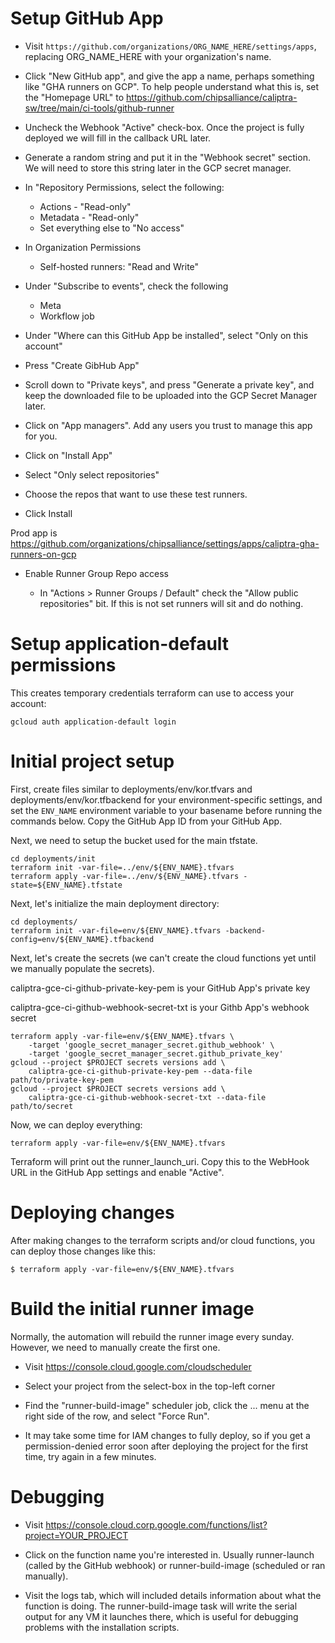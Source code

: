 # Setup GitHub App

* Visit `https://github.com/organizations/ORG_NAME_HERE/settings/apps`,
  replacing ORG_NAME_HERE with your organization's name.

* Click "New GitHub app", and give the app a name, perhaps something like "GHA
  runners on GCP". To help people understand what this is, set the "Homepage
  URL" to https://github.com/chipsalliance/caliptra-sw/tree/main/ci-tools/github-runner

* Uncheck the Webhook "Active" check-box. Once the project is fully deployed we
  will fill in the callback URL later.
  
* Generate a random string and put it in the "Webhook secret" section. We will
  need to store this string later in the GCP secret manager.

* In "Repository Permissions, select the following:

  * Actions - "Read-only"
  * Metadata - "Read-only"
  * Set everything else to "No access"

* In Organization Permissions

  * Self-hosted runners: "Read and Write"

* Under "Subscribe to events", check the following

  * Meta
  * Workflow job

* Under "Where can this GitHub App be installed", select "Only on this account"

* Press "Create GibHub App"

* Scroll down to "Private keys", and press "Generate a private key", and keep
  the downloaded file to be uploaded into the GCP Secret Manager later.

* Click on "App managers". Add any users you trust to manage this app for you.

* Click on "Install App"

* Select "Only select repositories"

* Choose the repos that want to use these test runners.

* Click Install

Prod app is https://github.com/organizations/chipsalliance/settings/apps/caliptra-gha-runners-on-gcp

* Enable Runner Group Repo access

  * In "Actions > Runner Groups / Default" check the "Allow public repositories" bit. If this is not set runners will sit and do nothing.
 
# Setup application-default permissions

This creates temporary credentials terraform can use to access your account:

```
gcloud auth application-default login
```

# Initial project setup

First, create files similar to deployments/env/kor.tfvars and
deployments/env/kor.tfbackend for your environment-specific settings, and set
the `ENV_NAME` environment variable to your basename before running the commands
below. Copy the GitHub App ID from your GitHub App.

Next, we need to setup the bucket used for the main tfstate.

```
cd deployments/init
terraform init -var-file=../env/${ENV_NAME}.tfvars
terraform apply -var-file=../env/${ENV_NAME}.tfvars -state=${ENV_NAME}.tfstate
```

Next, let's initialize the main deployment directory:

```
cd deployments/
terraform init -var-file=env/${ENV_NAME}.tfvars -backend-config=env/${ENV_NAME}.tfbackend
```

Next, let's create the secrets (we can't create the cloud functions yet until we
manually populate the secrets).

caliptra-gce-ci-github-private-key-pem is your GitHub App's private key

caliptra-gce-ci-github-webhook-secret-txt is your Githb App's webhook secret

```
terraform apply -var-file=env/${ENV_NAME}.tfvars \
    -target 'google_secret_manager_secret.github_webhook' \
    -target 'google_secret_manager_secret.github_private_key' 
gcloud --project $PROJECT secrets versions add \
    caliptra-gce-ci-github-private-key-pem --data-file path/to/private-key-pem
gcloud --project $PROJECT secrets versions add \
    caliptra-gce-ci-github-webhook-secret-txt --data-file path/to/secret
```

Now, we can deploy everything:

```
terraform apply -var-file=env/${ENV_NAME}.tfvars
```

Terraform will print out the runner_launch_uri. Copy this to the WebHook
URL in the GitHub App settings and enable "Active".

# Deploying changes

After making changes to the terraform scripts and/or cloud functions, you can
deploy those changes like this:

```
$ terraform apply -var-file=env/${ENV_NAME}.tfvars
```

# Build the initial runner image

Normally, the automation will rebuild the runner image every sunday. However, we
need to manually create the first one.

* Visit https://console.cloud.google.com/cloudscheduler

* Select your project from the select-box in the top-left corner

* Find the "runner-build-image" scheduler job, click the ... menu at the
  right side of the row, and select "Force Run".

* It may take some time for IAM changes to fully deploy, so if you get a
  permission-denied error soon after deploying the project for the first time,
  try again in a few minutes.


# Debugging

* Visit https://console.cloud.corp.google.com/functions/list?project=YOUR_PROJECT

* Click on the function name you're interested in. Usually runner-launch (called
  by the GitHub webhook) or runner-build-image (scheduled or ran manually).

* Visit the logs tab, which will included details information about what the
  function is doing. The runner-build-image task will write the serial output
  for any VM it launches there, which is useful for debugging problems with the
  installation scripts.
